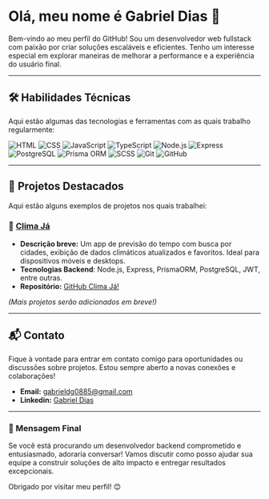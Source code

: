 # Olá, meu nome é Gabriel Dias 👋

Bem-vindo ao meu perfil do GitHub! Sou um desenvolvedor web fullstack com paixão por criar soluções escaláveis e eficientes. Tenho um interesse especial em explorar maneiras de melhorar a performance e a experiência do usuário final.

---

## 🛠️ Habilidades Técnicas

Aqui estão algumas das tecnologias e ferramentas com as quais trabalho regularmente:

![HTML](https://img.shields.io/badge/HTML-E34F26?style=for-the-badge&logo=html5&logoColor=white)
![CSS](https://img.shields.io/badge/CSS-1572B6?style=for-the-badge&logo=css3&logoColor=white)
![JavaScript](https://img.shields.io/badge/JavaScript-F7DF1E?style=for-the-badge&logo=javascript&logoColor=black)
![TypeScript](https://img.shields.io/badge/TypeScript-007ACC?style=for-the-badge&logo=typescript&logoColor=white)
![Node.js](https://img.shields.io/badge/Node.js-339933?style=for-the-badge&logo=nodedotjs&logoColor=white)
![Express](https://img.shields.io/badge/Express.js-000000?style=for-the-badge&logo=express&logoColor=white)
![PostgreSQL](https://img.shields.io/badge/PostgreSQL-4169E1?style=for-the-badge&logo=postgresql&logoColor=white)
![Prisma ORM](https://img.shields.io/badge/Prisma-2D3748?style=for-the-badge&logo=prisma&logoColor=white)
![SCSS](https://img.shields.io/badge/SCSS-CC6699?style=for-the-badge&logo=sass&logoColor=white)
![Git](https://img.shields.io/badge/Git-F05032?style=for-the-badge&logo=git&logoColor=white)
![GitHub](https://img.shields.io/badge/GitHub-181717?style=for-the-badge&logo=github&logoColor=white)

---

## 🌟 Projetos Destacados

Aqui estão alguns exemplos de projetos nos quais trabalhei:

### 📌 [Clima Já](https://climaja.onrender.com)
- **Descrição breve:** Um app de previsão do tempo com busca por cidades, exibição de dados climáticos atualizados e favoritos. Ideal para dispositivos móveis e desktops.
- **Tecnologias Backend**: Node.js, Express, PrismaORM, PostgreSQL, JWT, entre outras.
- **Repositório:** [GitHub Clima Já!](https://github.com/Gab0885/climaja)

*(Mais projetos serão adicionados em breve!)*

---

## 📬 Contato

Fique à vontade para entrar em contato comigo para oportunidades ou discussões sobre projetos. Estou sempre aberto a novas conexões e colaborações!

- **Email:** gabrieldg0885@gmail.com
- **Linkedin:** [Gabriel Dias](https://www.linkedin.com/in/gabriel-dias-/)

---

### 📢 Mensagem Final

Se você está procurando um desenvolvedor backend comprometido e entusiasmado, adoraria conversar! Vamos discutir como posso ajudar sua equipe a construir soluções de alto impacto e entregar resultados excepcionais.

Obrigado por visitar meu perfil! 😊
